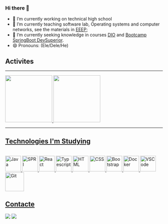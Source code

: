 ### Hi there 👋

- 🔭 I’m currently working on technical high school 
- 🌱 I’m currently teaching software lab, Operating systems and computer networks, see the materials in [EEEP](https://aulas.jocile.com/);
- 🤔 I’m currently seeking knowledge in courses [DIO](https://www.dio.me/) and [Bootcamp SpringBoot DevSuperior](https://github.com/jocile/dscatalog).
- 😄 Pronouns: (Ele/Dele/He)

## Activites

---
<div align="justify">
  <a href="https://github.com/igarashiisrael">
  <img height="150cm" src="https://github-readme-stats.vercel.app/api?username=jocile&show_icons=true&include_all_commits=true&count_private=true"/>
  <img height="150cm" src="https://github-readme-stats.vercel.app/api/top-langs/?username=jocile&layout=compact&langs_count=7"/>

</div>

---

##  Technologies I'm Studying  
  
<div style="display: inline_block"><br>
<img alt="Java" height="50" width="50" src="https://cdn.jsdelivr.net/gh/devicons/devicon/icons/java/java-original-wordmark.svg" />
<img alt="SPRI" height="50" width="50" src="https://cdn.jsdelivr.net/gh/devicons/devicon/icons/spring/spring-original-wordmark.svg" />
<img alt="React" height="50" width="50" src="https://cdn.jsdelivr.net/gh/devicons/devicon/icons/react/react-original-wordmark.svg" />
<img alt="Typescript" height="50" width="50" src="https://cdn.jsdelivr.net/gh/devicons/devicon/icons/typescript/typescript-original.svg" />
<img alt="HTML" height="50" width="50" src="https://cdn.jsdelivr.net/gh/devicons/devicon/icons/html5/html5-plain-wordmark.svg" />
<img alt="CSS" height="50" width="50" src="https://cdn.jsdelivr.net/gh/devicons/devicon/icons/css3/css3-plain-wordmark.svg" /> 
<img alt="Bootstrap" height="50" width="50" src="https://cdn.jsdelivr.net/gh/devicons/devicon/icons/bootstrap/bootstrap-original-wordmark.svg" />
<img alt="Docker" height="50" width="50" src="https://cdn.jsdelivr.net/gh/devicons/devicon/icons/docker/docker-original-wordmark.svg" />
<img alt="VSCode" height="50" width="50" src="https://cdn.jsdelivr.net/gh/devicons/devicon/icons/vscode/vscode-original-wordmark.svg" />
<img alt="Git" height="60" width="60" src="https://cdn.jsdelivr.net/gh/devicons/devicon/icons/git/git-original-wordmark.svg" />
  
</div>


## Contacte

<div>
  <a href="https://www.instagram.com/jocileserra" target="_blank"><img src="https://img.shields.io/badge/-Instagram-%23E4405F?style=for-the-badge&logo=instagram&logoColor=white" target="_blank"></a>
  <a href="https://www.linkedin.com/in/jocil%C3%A9-serra-56298838" target="_blank"><img src="https://img.shields.io/badge/-LinkedIn-%230077B5?style=for-the-badge&logo=linkedin&logoColor=white" target="_blank"></a> 
</div>
